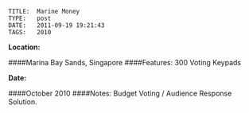     
    TITLE: 	Marine Money	
    TYPE: 	post	
    DATE: 	2011-09-19 19:21:43	
    TAGS: 	2010	


**Location:**

####Marina Bay Sands,
Singapore
####Features:
300 Voting Keypads

**Date:**

####October 2010
####Notes:
Budget Voting / Audience Response Solution.









